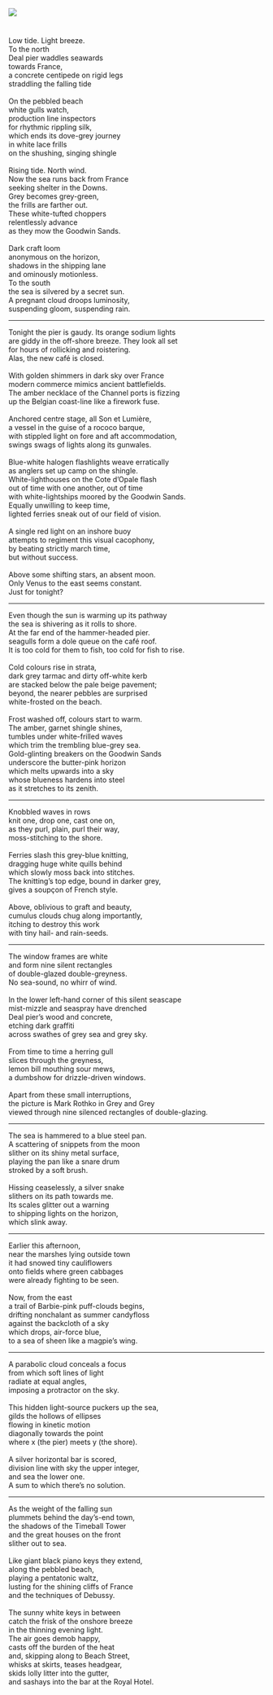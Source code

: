 <a href="https://dev.visual-essays.app"><img src="https://dev-visual-essays.netlify.app/images/ve-button.png"></a>
<param ve-config title="Impressions" author="Diana Hirst" layout="vtl" 
banner="https://stor.artstor.org/stor/0d641b7a-318e-4c7f-8789-6452984df301">

<param ve-entity eid="Q1011096" aliases="Deal">

#

Low tide. Light breeze.   
To the north   
Deal pier waddles seawards   
towards France,   
a concrete centipede on rigid legs   
straddling the falling tide   
<br>
On the pebbled beach   
white gulls watch,   
production line inspectors   
for rhythmic rippling silk,   
which ends its dove-grey journey   
in white lace frills   
on the shushing, singing shingle   
<br>
Rising tide. North wind.   
Now the sea runs back from France   
seeking shelter in the Downs.   
Grey becomes grey-green,   
the frills are farther out.   
These white-tufted choppers   
relentlessly advance   
as they mow the Goodwin Sands.   
<br>
Dark craft loom   
anonymous on the horizon,   
shadows in the shipping lane   
and ominously motionless.   
To the south   
the sea is silvered by a secret sun.   
A pregnant cloud droops luminosity,   
suspending gloom, suspending rain.   
<param ve-image url="https://upload.wikimedia.org/wikipedia/commons/f/f0/Coastline_near_Deal_castle_%282012%29_-_panoramio.jpg" label="Coastline near Deal Castle" attribution="Alexander Kachkaev via Wikimedia Commons" license="CC BY 3.0">
<param ve-image url="https://stor.artstor.org/stor/731e64ad-bad5-4db7-998a-84087304e97d" label="Deal Pier" attribution="Martin Crowther">

***

Tonight the pier is gaudy.  Its orange sodium lights   
are giddy in the off-shore breeze.  They look all set   
for hours of rollicking and roistering.   
Alas, the new café is closed.   
<br>
With golden shimmers in dark sky over France   
modern commerce mimics ancient battlefields.   
The amber necklace of the Channel ports is fizzing   
up the Belgian coast-line like a firework fuse.   
<br>
Anchored centre stage, all Son et Lumière,   
a vessel in the guise of a rococo barque,   
with stippled light on fore and aft accommodation,   
swings swags of lights along its gunwales.   
<br>
Blue-white halogen flashlights weave erratically   
as anglers set up camp on the shingle.   
White-lighthouses on the Cote d’Opale flash   
out of time with one another, out of time   
with white-lightships moored by the Goodwin Sands.   
Equally unwilling to keep time,   
lighted ferries sneak out of our field of vision.   
<br>
A single red light on an inshore buoy    
attempts to regiment this visual cacophony,   
by beating strictly march time,    
but without success.   
<br>
Above some shifting stars, an absent moon.   
Only Venus to the east seems constant.   
Just for tonight?   
<param ve-image url="https://upload.wikimedia.org/wikipedia/commons/7/72/Pier-of-Deal-07.jpg" label="Pier of Deal" attribution="Immanuel Giel, via Wikimedia Commons" license="CC BY-SA 4.0">

***

Even though the sun is warming up its pathway   
the sea is shivering as it rolls to shore.   
At the far end of the hammer-headed pier.   
seagulls form a dole queue on the café roof.   
It is too cold for them to fish, too cold for fish to rise.   
<br>
Cold colours rise in strata,   
dark grey tarmac and dirty off-white kerb   
are stacked below the pale beige pavement;   
beyond, the nearer pebbles are surprised   
white-frosted on the beach.   
<br>
Frost washed off, colours start to warm.   
The amber, garnet shingle shines,   
tumbles under white-frilled waves   
which trim the trembling blue-grey sea.   
Gold-glinting breakers on the Goodwin Sands   
underscore the butter-pink horizon   
which melts upwards into a sky   
whose blueness hardens into steel   
as it stretches to its zenith.   
<param ve-image url="https://upload.wikimedia.org/wikipedia/commons/e/e5/Sea-front_in_Deal_%282012%29_-_panoramio.jpg" label="Sea-front in Deal" attribution="Alexander Kachkaev, via Wikimedia Commons" license="CC BY 3.0">

***
 
Knobbled waves in rows   
knit one, drop one, cast one on,   
as they purl, plain, purl their way,   
moss-stitching to the shore.   
<br>
Ferries slash this grey-blue knitting,   
dragging huge white quills behind   
which slowly moss back into stitches.   
The knitting’s top edge, bound in darker grey,   
gives a soupçon of French style.   
<br>
Above, oblivious to graft and beauty,   
cumulus clouds chug along importantly,   
itching to destroy this work   
with tiny hail- and rain-seeds.   
<param ve-image url="https://upload.wikimedia.org/wikipedia/commons/8/81/Waves_%281793045566%29.jpg" label="Deal Beach" attribution="allen watkin from London, UK, via Wikimedia Commons" license="CC BY-SA 2.0">

***

The window frames are white   
and form nine silent rectangles   
of double-glazed double-greyness.   
No sea-sound, no whirr of wind.   
<br>
In the lower left-hand corner of this silent seascape   
mist-mizzle and seaspray have drenched   
Deal pier’s wood and concrete,   
etching dark graffiti   
across swathes of grey sea and grey sky.   
<br>
From time to time a herring gull   
slices through the greyness,   
lemon bill mouthing sour mews,      
a dumbshow for drizzle-driven windows.
<br><br>
Apart from these small interruptions,   
the picture is Mark Rothko in Grey and Grey   
viewed through nine silenced rectangles of double-glazing.   
<param ve-image url="https://upload.wikimedia.org/wikipedia/commons/3/39/Rothko_Paper_Works.jpg" label="Mark Rothko Paper Works" attribution="via Wikimedia Commons" license="CC BY-SA 4.0">

***
 
The sea is hammered to a blue steel pan.   
A scattering of snippets from the moon   
slither on its shiny metal surface,   
playing the pan like a snare drum   
stroked by a soft brush.   
<br>
Hissing ceaselessly, a silver snake   
slithers on its path towards me.   
Its scales glitter out a warning   
to shipping lights on the horizon,   
which slink away.   
<param ve-image url="https://upload.wikimedia.org/wikipedia/commons/0/0e/English_Channel_%2820562846383%29.jpg" label="English Channel" attribution="Markus Trienke, via Wikimedia Commons" license="CC BY-SA 2.0">

***

Earlier this afternoon,    
near the marshes lying outside town   
it had snowed tiny cauliflowers   
onto fields where green cabbages   
were already fighting to be seen.   
<br>
Now, from the east   
a trail of Barbie-pink puff-clouds begins,   
drifting nonchalant as summer candyfloss   
against the backcloth of a sky   
which drops, air-force blue,    
to a sea of sheen like a magpie’s wing.   
<param ve-image url="https://upload.wikimedia.org/wikipedia/commons/6/6f/Frozen_Cabbage_-_geograph.org.uk_-_2181989.jpg" label="Frozen Cabbage" attribution="by David Anstiss via Wikimedia Commons" license="CC BY-SA 2.0">

***

A parabolic cloud conceals a focus   
from which soft lines of light   
radiate at equal angles,   
imposing a protractor on the sky.   
<br>
This hidden light-source puckers up the sea,   
gilds the hollows of ellipses   
flowing in kinetic motion   
diagonally towards the point   
where x (the pier) meets y (the shore).   
<br>
A silver horizontal bar is scored,   
division line with sky the upper integer,   
and sea the lower one.   
A sum to which there’s no solution.   
<param ve-image url="https://stor.artstor.org/stor/b4b1e2ee-a94d-4fd6-aec2-2bf7902abfb6" label="Deal Pier" attribution="Martin Crowther">

***

As the weight of the falling sun   
plummets behind the day’s-end town,   
the shadows of the Timeball Tower   
and the great houses on the front   
slither out to sea.  
<br>
Like giant black piano keys they extend,   
along the pebbled beach,   
playing a pentatonic waltz,   
lusting for the shining cliffs of France   
and the techniques of Debussy.   
<br>
The sunny white keys in between   
catch the frisk of the onshore breeze   
in the thinning evening light.   
The air goes demob happy,   
casts off the burden of the heat   
and, skipping along to Beach Street,   
whisks at skirts, teases headgear,   
skids lolly litter into the gutter,   
and sashays into the bar at the Royal Hotel.   
<param ve-image url="https://upload.wikimedia.org/wikipedia/commons/9/94/Royal_Hotel_-_geograph.org.uk_-_2852587.jpg" label="Royal Hotel by Oast House Archive via Wikimedia Commons" license="CC BY-SA 2.0">
